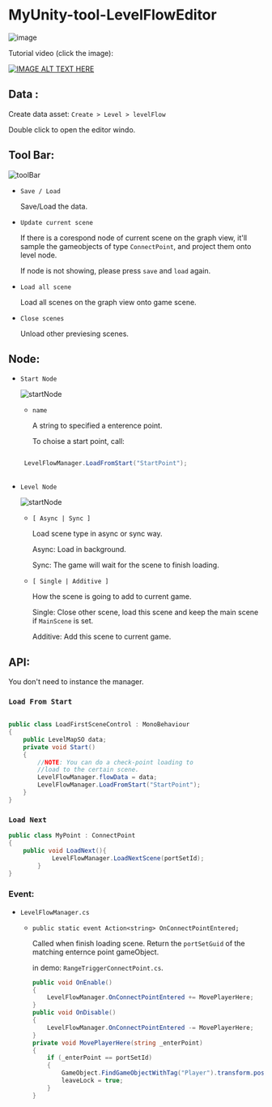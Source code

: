 # MyUnity-tool-LevelFlowEditor

![image](https://i.imgur.com/vYl1hAi.png)

Tutorial video (click the image):

[![IMAGE ALT TEXT HERE](https://img.youtube.com/vi/YZwyQ-2FZbA/0.jpg)](https://www.youtube.com/watch?v=YZwyQ-2FZbA)

## Data :

Create data asset: `Create > Level > levelFlow`

Double click to open the editor windo.


## Tool Bar:

![toolBar](https://i.imgur.com/LqMjrbR.png)

- `Save / Load`

  Save/Load the data.
  
 - `Update current scene`
 
   If there is a corespond node of current scene on the graph view, it'll sample the gameobjects of type `ConnectPoint`, and project them onto level node.
  
   If node is not showing, please press `save` and `load` again.
  
- `Load all scene`

  Load all scenes on the graph view onto game scene.
  
- `Close scenes`

  Unload other previesing scenes.


  
  


## Node:

- `Start Node`

  ![startNode](https://i.imgur.com/hLUAiQT.png)

  - `name`
  
    A string to specified a enterence point.
  
    To choise a start point, call:  
  
  ```C#
  
   LevelFlowManager.LoadFromStart("StartPoint");
   
  ```

- `Level Node`

  ![startNode](https://i.imgur.com/LkGfQMy.png)

  - `[ Async | Sync ]`

    Load scene type in async or sync way.
    
    Async: Load in background.
    
    Sync: The game will wait for the scene to finish loading.
    
    
  - `[ Single | Additive ]`

    How the scene is going to add to current game.
    
    Single: Close other scene, load this scene and keep the main scene if `MainScene` is set.
    
    Additive: Add this scene to current game.



## API:

You don't need to instance the manager.

### `Load From Start`
```C#

public class LoadFirstSceneControl : MonoBehaviour
{
    public LevelMapSO data;
    private void Start()
    {
        //NOTE: You can do a check-point loading to 
        //load to the certain scene.
        LevelFlowManager.flowData = data;
        LevelFlowManager.LoadFromStart("StartPoint");
    }
}


```

### `Load Next`

```C#
public class MyPoint : ConnectPoint
{
	public void LoadNext(){
    		LevelFlowManager.LoadNextScene(portSetId);
    	}
}
```

### Event:
- `LevelFlowManager.cs`

  - `public static event Action<string> OnConnectPointEntered;`
 
     Called when finish loading scene. Return the `portSetGuid` of the matching enternce point gameObject.
	
     in demo: `RangeTriggerConnectPoint.cs`. 
    
	
	```C#
	public void OnEnable()
    {
        LevelFlowManager.OnConnectPointEntered += MovePlayerHere;
    }
	public void OnDisable()
    {
        LevelFlowManager.OnConnectPointEntered -= MovePlayerHere;
    }
	private void MovePlayerHere(string _enterPoint)
    {
        if (_enterPoint == portSetId)
        {
            GameObject.FindGameObjectWithTag("Player").transform.position = transform.position;
            leaveLock = true;
        }
    }
	
	```
